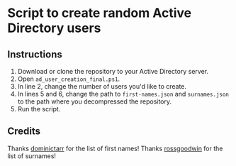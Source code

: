 # Script to create random Active Directory users

## Instructions
1) Download or clone the repository to your Active Directory server.
2) Open `ad_user_creation_final.ps1`.
3) In line 2, change the number of users you'd like to create.
4) In lines 5 and 6, change the path to `first-names.json` and `surnames.json` to the path where you decompressed the repository.
5) Run the script.

## Credits
Thanks [dominictarr](https://github.com/dominictarr/random-name) for the list of first names!
Thanks [rossgoodwin](https://github.com/rossgoodwin/american-names) for the list of surnames!